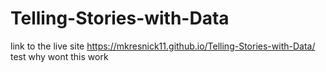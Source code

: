 # Telling-Stories-with-Data
link to the live site https://mkresnick11.github.io/Telling-Stories-with-Data/
test
why wont this work
